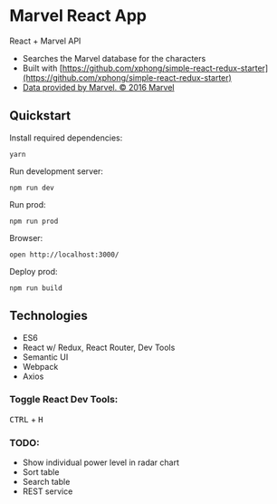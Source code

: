 # Marvel React App

React + Marvel API

* Searches the Marvel database for the characters
* Built with [https://github.com/xphong/simple-react-redux-starter](https://github.com/xphong/simple-react-redux-starter)
* [Data provided by Marvel. © 2016 Marvel](http://marvel.com)

## Quickstart

Install required dependencies:
```
yarn
```

Run development server:
```
npm run dev
```

Run prod:
```
npm run prod
```

Browser:
```
open http://localhost:3000/
```

Deploy prod:
```
npm run build
```

## Technologies

* ES6
* React w/ Redux, React Router, Dev Tools
* Semantic UI
* Webpack
* Axios

### Toggle React Dev Tools:
<kbd>CTRL</kbd> + <kbd>H</kbd>


### TODO:

* Show individual power level in radar chart
* Sort table
* Search table
* REST service